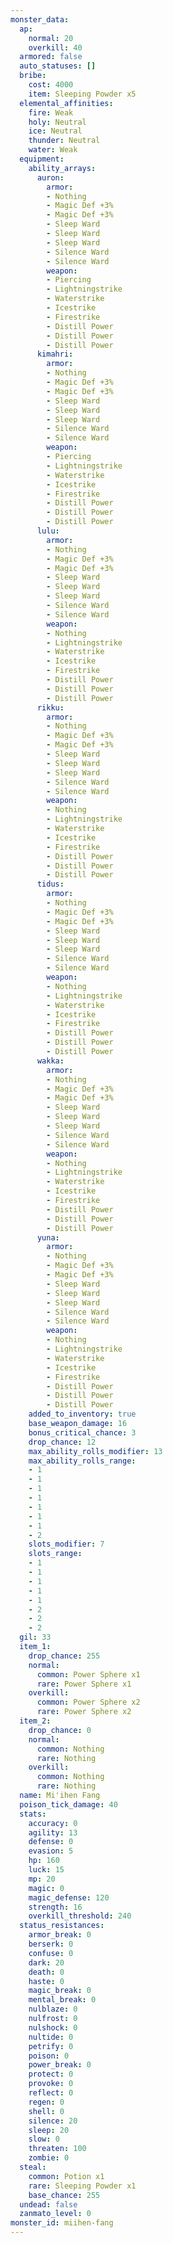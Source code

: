 ```yaml
---
monster_data:
  ap:
    normal: 20
    overkill: 40
  armored: false
  auto_statuses: []
  bribe:
    cost: 4000
    item: Sleeping Powder x5
  elemental_affinities:
    fire: Weak
    holy: Neutral
    ice: Neutral
    thunder: Neutral
    water: Weak
  equipment:
    ability_arrays:
      auron:
        armor:
        - Nothing
        - Magic Def +3%
        - Magic Def +3%
        - Sleep Ward
        - Sleep Ward
        - Sleep Ward
        - Silence Ward
        - Silence Ward
        weapon:
        - Piercing
        - Lightningstrike
        - Waterstrike
        - Icestrike
        - Firestrike
        - Distill Power
        - Distill Power
        - Distill Power
      kimahri:
        armor:
        - Nothing
        - Magic Def +3%
        - Magic Def +3%
        - Sleep Ward
        - Sleep Ward
        - Sleep Ward
        - Silence Ward
        - Silence Ward
        weapon:
        - Piercing
        - Lightningstrike
        - Waterstrike
        - Icestrike
        - Firestrike
        - Distill Power
        - Distill Power
        - Distill Power
      lulu:
        armor:
        - Nothing
        - Magic Def +3%
        - Magic Def +3%
        - Sleep Ward
        - Sleep Ward
        - Sleep Ward
        - Silence Ward
        - Silence Ward
        weapon:
        - Nothing
        - Lightningstrike
        - Waterstrike
        - Icestrike
        - Firestrike
        - Distill Power
        - Distill Power
        - Distill Power
      rikku:
        armor:
        - Nothing
        - Magic Def +3%
        - Magic Def +3%
        - Sleep Ward
        - Sleep Ward
        - Sleep Ward
        - Silence Ward
        - Silence Ward
        weapon:
        - Nothing
        - Lightningstrike
        - Waterstrike
        - Icestrike
        - Firestrike
        - Distill Power
        - Distill Power
        - Distill Power
      tidus:
        armor:
        - Nothing
        - Magic Def +3%
        - Magic Def +3%
        - Sleep Ward
        - Sleep Ward
        - Sleep Ward
        - Silence Ward
        - Silence Ward
        weapon:
        - Nothing
        - Lightningstrike
        - Waterstrike
        - Icestrike
        - Firestrike
        - Distill Power
        - Distill Power
        - Distill Power
      wakka:
        armor:
        - Nothing
        - Magic Def +3%
        - Magic Def +3%
        - Sleep Ward
        - Sleep Ward
        - Sleep Ward
        - Silence Ward
        - Silence Ward
        weapon:
        - Nothing
        - Lightningstrike
        - Waterstrike
        - Icestrike
        - Firestrike
        - Distill Power
        - Distill Power
        - Distill Power
      yuna:
        armor:
        - Nothing
        - Magic Def +3%
        - Magic Def +3%
        - Sleep Ward
        - Sleep Ward
        - Sleep Ward
        - Silence Ward
        - Silence Ward
        weapon:
        - Nothing
        - Lightningstrike
        - Waterstrike
        - Icestrike
        - Firestrike
        - Distill Power
        - Distill Power
        - Distill Power
    added_to_inventory: true
    base_weapon_damage: 16
    bonus_critical_chance: 3
    drop_chance: 12
    max_ability_rolls_modifier: 13
    max_ability_rolls_range:
    - 1
    - 1
    - 1
    - 1
    - 1
    - 1
    - 1
    - 2
    slots_modifier: 7
    slots_range:
    - 1
    - 1
    - 1
    - 1
    - 1
    - 2
    - 2
    - 2
  gil: 33
  item_1:
    drop_chance: 255
    normal:
      common: Power Sphere x1
      rare: Power Sphere x1
    overkill:
      common: Power Sphere x2
      rare: Power Sphere x2
  item_2:
    drop_chance: 0
    normal:
      common: Nothing
      rare: Nothing
    overkill:
      common: Nothing
      rare: Nothing
  name: Mi'ihen Fang
  poison_tick_damage: 40
  stats:
    accuracy: 0
    agility: 13
    defense: 0
    evasion: 5
    hp: 160
    luck: 15
    mp: 20
    magic: 0
    magic_defense: 120
    strength: 16
    overkill_threshold: 240
  status_resistances:
    armor_break: 0
    berserk: 0
    confuse: 0
    dark: 20
    death: 0
    haste: 0
    magic_break: 0
    mental_break: 0
    nulblaze: 0
    nulfrost: 0
    nulshock: 0
    nultide: 0
    petrify: 0
    poison: 0
    power_break: 0
    protect: 0
    provoke: 0
    reflect: 0
    regen: 0
    shell: 0
    silence: 20
    sleep: 20
    slow: 0
    threaten: 100
    zombie: 0
  steal:
    common: Potion x1
    rare: Sleeping Powder x1
    base_chance: 255
  undead: false
  zanmato_level: 0
monster_id: miihen-fang
---
```

